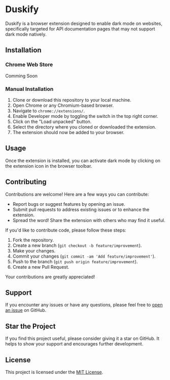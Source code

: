 # Duskify

Duskify is a browser extension designed to enable dark mode on websites, specifically targeted for API documentation pages that may not support dark mode natively.

## Installation

### Chrome Web Store

Comming Soon

### Manual Installation

1. Clone or download this repository to your local machine.
2. Open Chrome or any Chromium-based browser.
3. Navigate to `chrome://extensions/`.
4. Enable Developer mode by toggling the switch in the top right corner.
5. Click on the "Load unpacked" button.
6. Select the directory where you cloned or downloaded the extension.
7. The extension should now be added to your browser.

## Usage

Once the extension is installed, you can activate dark mode by clicking on the extension icon in the browser toolbar.

## Contributing

Contributions are welcome! Here are a few ways you can contribute:
- Report bugs or suggest features by opening an issue.
- Submit pull requests to address existing issues or to enhance the extension.
- Spread the word! Share the extension with others who may find it useful.

If you'd like to contribute code, please follow these steps:
1. Fork the repository.
2. Create a new branch (`git checkout -b feature/improvement`).
3. Make your changes.
4. Commit your changes (`git commit -am 'Add feature/improvement'`).
5. Push to the branch (`git push origin feature/improvement`).
6. Create a new Pull Request.

Your contributions are greatly appreciated!

## Support

If you encounter any issues or have any questions, please feel free to [open an issue](https://github.com/yourusername/duskify/issues) on GitHub.

## Star the Project

If you find this project useful, please consider giving it a star on GitHub. It helps to show your support and encourages further development.

## License

This project is licensed under the [MIT License](LICENSE).
